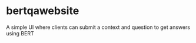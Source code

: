 # bertqawebsite
A simple UI where clients can submit a context and question to get answers using BERT
